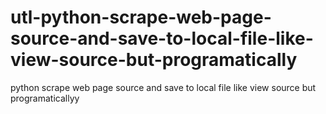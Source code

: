 # utl-python-scrape-web-page-source-and-save-to-local-file-like-view-source-but-programatically
python scrape web page source and save to local file like view source but programaticallyy
